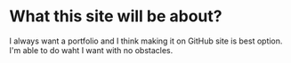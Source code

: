 # What this site will be about?
I always want a portfolio and I think making it on GitHub site is best option. I'm able to do waht I want with no obstacles.
